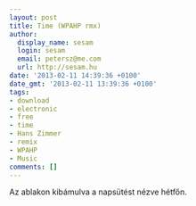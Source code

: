 ```yaml
---
layout: post
title: Time (WPAHP rmx)
author:
  display_name: sesam
  login: sesam
  email: petersz@me.com
  url: http://sesam.hu
date: '2013-02-11 14:39:36 +0100'
date_gmt: '2013-02-11 13:39:36 +0100'
tags:
- download
- electronic
- free
- time
- Hans Zimmer
- remix
- WPAHP
- Music
comments: []
---
```


Az ablakon kibámulva a napsütést nézve hétfőn.
